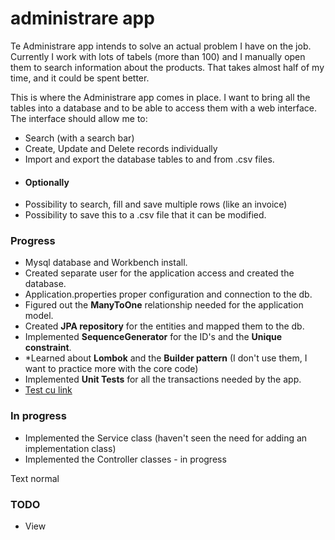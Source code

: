 # administrare app

Te Administrare app intends to solve an actual problem I have on the job. Currently I work
with lots of tabels (more than 100) and I manually open them to search information about
the products. That takes almost half of my time, and it could be spent better.

This is where the Administrare app comes in place. I want to bring all the tables into a database
and to be able to access them with a web interface. The interface should allow me to:
- Search (with a search bar)
- Create, Update and Delete records individually
- Import and export the database tables to and from .csv files.
- #### Optionally
- Possibility to search, fill and save multiple rows (like an invoice)
- Possibility to save this to a .csv file that it can be modified.

### Progress

* Mysql database and Workbench install.
* Created separate user for the application access and created the database.
* Application.properties proper configuration and connection to the db.
* Figured out the **ManyToOne** relationship needed for the application model.
* Created **JPA repository** for the entities and mapped them to the db.
* Implemented **SequenceGenerator** for the ID's and the **Unique constraint**.
* *Learned about **Lombok** and the **Builder pattern** (I don't use them, I want to practice more with the core code)
* Implemented **Unit Tests** for all the transactions needed by the app.
* [Test cu link](https://google.com)

### In progress
* Implemented the Service class (haven't seen the need for adding an implementation class)
* Implemented the Controller classes - in progress


Text normal
### TODO
* View